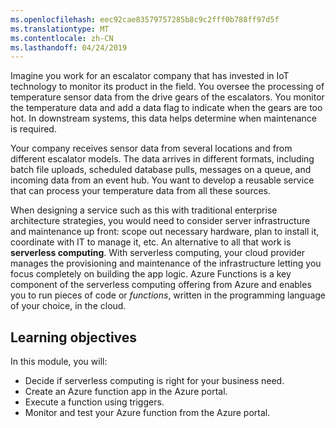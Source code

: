 ```yaml
---
ms.openlocfilehash: eec92cae83579757285b8c9c2fff0b788ff97d5f
ms.translationtype: MT
ms.contentlocale: zh-CN
ms.lasthandoff: 04/24/2019
---
```

Imagine you work for an escalator company that has invested in IoT technology to monitor its product in the field. You oversee the processing of temperature sensor data from the drive gears of the escalators. You monitor the temperature data and add a data flag to indicate when the gears are too hot. In downstream systems, this data helps determine when maintenance is required.

Your company receives sensor data from several locations and from different escalator models. The data arrives in different formats, including batch file uploads, scheduled database pulls, messages on a queue, and incoming data from an event hub. You want to develop a reusable service that can process your temperature data from all these sources.

When designing a service such as this with traditional enterprise architecture strategies, you would need to consider server infrastructure and maintenance up front: scope out necessary hardware, plan to install it, coordinate with IT to manage it, etc. An alternative to all that work is **serverless computing**. With serverless computing, your cloud provider manages the provisioning and maintenance of the infrastructure letting you focus completely on building the app logic. Azure Functions is a key component of the serverless computing offering from Azure and enables you to run pieces of code or *functions*, written in the programming language of your choice, in the cloud.

## <a name="learning-objectives"></a>Learning objectives

In this module, you will:

- Decide if serverless computing is right for your business need.
- Create an Azure function app in the Azure portal.
- Execute a function using triggers.
- Monitor and test your Azure function from the Azure portal.
